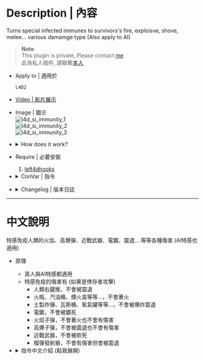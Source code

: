 # Description | 內容
Turns special infected immunes to survivors's fire, exploisve, shove, melee... various damamge type (Also apply to AI)

> __Note__ <br/>
This plugin is private, Please contact [me](https://github.com/fbef0102/Game-Private_Plugin#私人插件列表-private-plugins-list)<br/>
此為私人插件, 請聯繫[本人](https://github.com/fbef0102/Game-Private_Plugin#私人插件列表-private-plugins-list)

* Apply to | 適用於
	```
	L4D2
	```

* [Video | 影片展示](https://youtu.be/53aA3nE-B8g)

* Image | 圖示
	<br/>![l4d_si_immunity_1](image/l4d_si_immunity_1.gif)
	<br/>![l4d_si_immunity_2](image/l4d_si_immunity_2.gif)
	<br/>![l4d_si_immunity_3](image/l4d_si_immunity_3.gif)

* <details><summary>How does it work?</summary>

	* Special Infected Immune Damage (If attacked by survivor)
		* shove (Block Shove stagger)
		* molotive, gascan, fireworks.... (DMG_BURN)
		* pipepomb, proptank, oxytank... (DMG_BLAST)
		* chainsaw (DMG_DISSOLVE)
		* fire bullet (DMG_BURN & DMG_BULLET)
		* explosive bullet (DMG_BLAST & DMG_BULLET)
		* melee weapon (DMG_SLASH or DMG_CLUB)
		* Grenade Launcher (No dmg, but still get stumble)
	* Apply to both human and AI infected
</details>

* Require | 必要安裝
	1. [left4dhooks](https://forums.alliedmods.net/showthread.php?t=321696)

* <details><summary>ConVar | 指令</summary>

	* cfg/sourcemod/l4d_si_immunity.cfg
		```php
		// 0=Plugin off, 1=Plugin on.
		l4d_si_immunity_enable "1"

		// Which special infected should be immune to survivor's shove (Block Shove stagger).
		// 1 = SMOKER, 2 = BOOMER, 4 = HUNTER, 8 = SPITTER, 16 = JOCKEY, 32 = CHARGER, 64 = TANK.
		// Add numbers together for multiple options. (127=all SI)
		l4d_si_immunity_shove_flag "127"

		// Which special infected should be immune to survivor's molotive, gascan, fireworks.... (DMG_BURN).
		// 1 = SMOKER, 2 = BOOMER, 4 = HUNTER, 8 = SPITTER, 16 = JOCKEY, 32 = CHARGER, 64 = TANK.
		// Add numbers together for multiple options. (127=all SI)
		l4d_si_immunity_fire_flag "127"

		// Which special infected should beimmune to survivor's pipepomb, proptank, oxytank... (DMG_BLAST).
		// 1 = SMOKER, 2 = BOOMER, 4 = HUNTER, 8 = SPITTER, 16 = JOCKEY, 32 = CHARGER, 64 = TANK.
		// Add numbers together for multiple options. (127=all SI)
		l4d_si_immunity_blast_flag "127"

		// Which special infected should be immune to survivor's chainsaw (DMG_DISSOLVE).
		// 1 = SMOKER, 2 = BOOMER, 4 = HUNTER, 8 = SPITTER, 16 = JOCKEY, 32 = CHARGER, 64 = TANK.
		// Add numbers together for multiple options. (127=all SI)
		l4d_si_immunity_chainsaw_flag "127"

		// Which special infected should be immune to survivor's fire bullet (DMG_BURN & DMG_BULLET).
		// 1 = SMOKER, 2 = BOOMER, 4 = HUNTER, 8 = SPITTER, 16 = JOCKEY, 32 = CHARGER, 64 = TANK.
		// Add numbers together for multiple options. (127=all SI)
		l4d_si_immunity_firebullet_flag "127"

		// Which special infected should be immune to survivor's explosive bullet (DMG_BLAST & DMG_BULLET).
		// 1 = SMOKER, 2 = BOOMER, 4 = HUNTER, 8 = SPITTER, 16 = JOCKEY, 32 = CHARGER, 64 = TANK.
		// Add numbers together for multiple options. (127=all SI)
		l4d_si_immunity_blastbullet_flag "127"

		// Which special infected should be immune to survivor's melee weapon (DMG_SLASH or DMG_CLUB).
		// 1 = SMOKER, 2 = BOOMER, 4 = HUNTER, 8 = SPITTER, 16 = JOCKEY, 32 = CHARGER, 64 = TANK.
		// Add numbers together for multiple options. (127=all SI)
		l4d_si_immunity_melee_flag "127"

		// Which special infected should be immune to survivor's grenade launcher (No dmg, but still get stumble).
		// 1 = SMOKER, 2 = BOOMER, 4 = HUNTER, 8 = SPITTER, 16 = JOCKEY, 32 = CHARGER, 64 = TANK.
		// Add numbers together for multiple options. (127=all SI)
		l4d_si_immunity_grenade_launcher_flag "127"
		```
</details>

* <details><summary>Changelog | 版本日誌</summary>

	* v1.0h (2023-8-14)
		* Initial Release

	* Credit
		* [Special Infected Immunities By Psyk0tik](https://forums.alliedmods.net/showthread.php?t=310443)
		* [Special Infected Shove Immunity By arttt](https://forums.alliedmods.net/showthread.php?t=334434)
</details>

- - - -
# 中文說明
特感免疫人類的火焰、高爆彈、近戰武器、電鋸、震退....等等各種傷害 (AI特感也適用)

* 原理
	* 真人與AI特感都適用
	* 特感免疫的傷害有 (如果是倖存者攻擊)
		* 人類右鍵推，不會被震退
		* 火瓶、汽油桶、煙火盒等等...，不會著火
		* 土製炸彈、瓦斯桶、氧氣罐等等...，不會被爆炸震退
		* 電鋸，不會被鋸死
		* 火焰子彈，不會著火也不會有傷害
		* 高爆子彈，不會被震退也不會有傷害
		* 近戰武器，不會被砍死
		* 榴彈發射器，不會有傷害但會被震退

* <details><summary>指令中文介紹 (點我展開)</summary>

	* cfg/sourcemod/l4d_si_immunity.cfg
		```php
		// 0=關閉插件, 1=啟動插件
		l4d_si_immunity_enable "1"

		// 哪些特感免疫人類的右鍵推 (不會被震退).
		// 1 = SMOKER, 2 = BOOMER, 4 = HUNTER, 8 = SPITTER, 16 = JOCKEY, 32 = CHARGER, 64 = TANK.
		// 請將數字相加起來. (127=全部)
		l4d_si_immunity_shove_flag "127"

		// 哪些特感免疫人類的火瓶、汽油桶、煙火盒等等... (不會著火).
		// 1 = SMOKER, 2 = BOOMER, 4 = HUNTER, 8 = SPITTER, 16 = JOCKEY, 32 = CHARGER, 64 = TANK.
		// 請將數字相加起來. (127=全部)
		l4d_si_immunity_fire_flag "127"

		// 哪些特感免疫人類的土製炸彈、瓦斯桶、氧氣罐等等... (不會被爆炸震退).
		// 1 = SMOKER, 2 = BOOMER, 4 = HUNTER, 8 = SPITTER, 16 = JOCKEY, 32 = CHARGER, 64 = TANK.
		// 請將數字相加起來. (127=全部)
		l4d_si_immunity_blast_flag "127"

		// 哪些特感免疫人類的電鋸 (不會被鋸死).
		// 1 = SMOKER, 2 = BOOMER, 4 = HUNTER, 8 = SPITTER, 16 = JOCKEY, 32 = CHARGER, 64 = TANK.
		// 請將數字相加起來. (127=全部)
		l4d_si_immunity_chainsaw_flag "127"

		// 哪些特感免疫人類的火焰子彈 (不會著火).
		// 1 = SMOKER, 2 = BOOMER, 4 = HUNTER, 8 = SPITTER, 16 = JOCKEY, 32 = CHARGER, 64 = TANK.
		// 請將數字相加起來. (127=全部)
		l4d_si_immunity_firebullet_flag "127"

		// 哪些特感免疫人類的高爆子彈 (不會被震退).
		// 1 = SMOKER, 2 = BOOMER, 4 = HUNTER, 8 = SPITTER, 16 = JOCKEY, 32 = CHARGER, 64 = TANK.
		// 請將數字相加起來. (127=全部)
		l4d_si_immunity_blastbullet_flag "127"

		// 哪些特感免疫人類的近戰武器 (不會被砍死).
		// 1 = SMOKER, 2 = BOOMER, 4 = HUNTER, 8 = SPITTER, 16 = JOCKEY, 32 = CHARGER, 64 = TANK.
		// 請將數字相加起來. (127=全部)
		l4d_si_immunity_melee_flag "127"

		// 哪些特感免疫人類的榴彈發射器 (不會有傷害但會被震退)
		// 1 = SMOKER, 2 = BOOMER, 4 = HUNTER, 8 = SPITTER, 16 = JOCKEY, 32 = CHARGER, 64 = TANK.
		// 請將數字相加起來. (127=全部)
		l4d_si_immunity_grenade_launcher_flag "127"
		```
</details>
